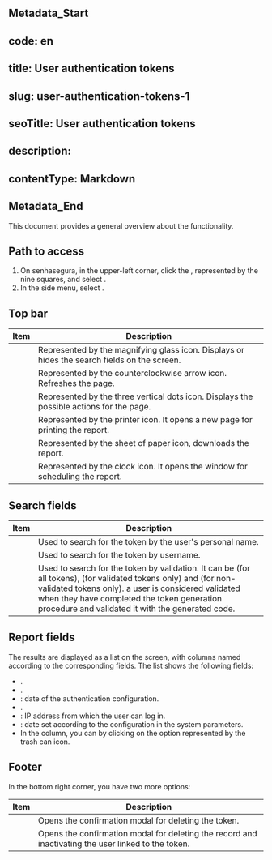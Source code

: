 ## Metadata_Start 
## code: en
## title: User authentication tokens 
## slug: user-authentication-tokens-1 
## seoTitle: User authentication tokens 
## description:  
## contentType: Markdown 
## Metadata_End
This document provides a general overview about the  functionality.

## Path to access

1. On senhasegura, in the upper-left corner, click the , represented by the nine squares, and select .
2. In the side menu, select .

## Top bar

| Item                 | Description                                                                                  |
| -------------------- | -------------------------------------------------------------------------------------------- |
|     | Represented by the magnifying glass icon. Displays or hides the search fields on the screen. |
|           | Represented by the counterclockwise arrow icon. Refreshes the page.                          |
|     | Represented by the three vertical dots icon. Displays the possible actions for the page.     |
|     | Represented by the printer icon. It opens a new page for printing the report.                |
|       | Represented by the sheet of paper icon, downloads the report.                                |
|  | Represented by the clock icon. It opens the window for scheduling the report.                |

## Search fields

| Item      | Description                                                                                                                                                                                                                                                                                                                                             |
| --------- | ------------------------------------------------------------------------------------------------------------------------------------------------------------------------------------------------------------------------------------------------------------------------------------------------------------------------------------------------------- |
|       | Used to search for the token by the user's personal name.                                                                                                                                                                                                                                                                                               |
|   | Used to search for the token by username.                                                                                                                                                                                                                                                                                                               |
|  | Used to search for the token by validation. It can be  (for all tokens),  (for validated tokens only) and  (for non-validated tokens only).  a user is considered validated when they have completed the token generation procedure and validated it with the generated code. |

## Report fields

The results are displayed as a list on the screen, with columns named according to the corresponding fields. The list shows the following fields:

* .
* .
* : date of the authentication configuration.
* .
* : IP address from which the user can log in.
* : date set according to the configuration in the system parameters.
* In the  column, you can  by clicking on the option represented by the trash can icon.

## Footer

In the bottom right corner, you have two more options:

| Item                                 | Description                                                                                         |
| ------------------------------------ | --------------------------------------------------------------------------------------------------- |
|                     | Opens the confirmation modal for deleting the token.                                                |
|  | Opens the confirmation modal for deleting the record and inactivating the user linked to the token. |